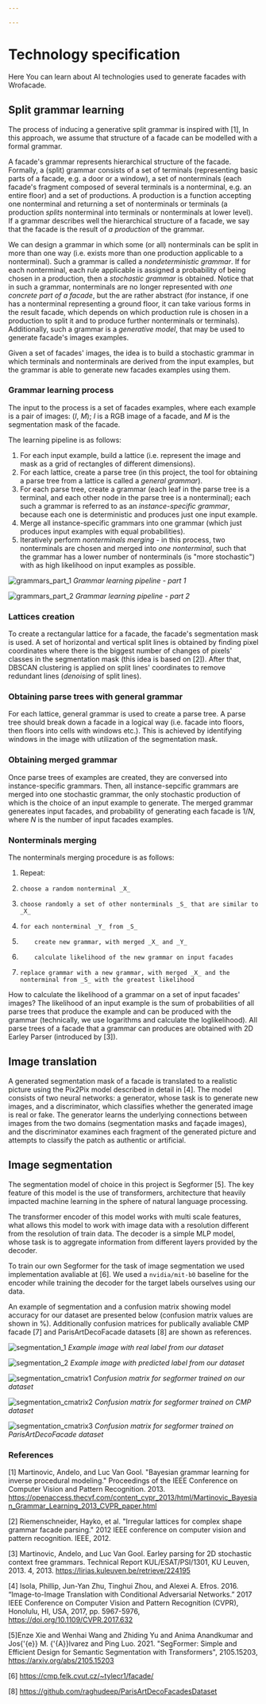 ```yaml
---

---
```

# Technology specification

Here You can learn about AI technologies used to generate facades with Wrofacade.

## Split grammar learning

The process of inducing a generative split grammar is inspired with [1],
In this approach, we assume that structure of a facade can be modelled with
a formal grammar.

A facade's grammar represents hierarchical structure of the facade. Formally,
a (split) grammar consists of a set of terminals (representing basic parts of
a facade, e.g. a door or a window), a set of nonterminals (each facade's fragment
composed of several terminals is a nonterminal, e.g. an entire floor) and a set of productions.
A production is a function accepting one nonterminal and returning a set
of nonterminals or terminals (a production _splits_ nonterminal into terminals
or nonterminals at lower level). If a grammar describes well the hierarchical structure
of a facade, we say that the facade is the result of _a production_ of the grammar.

We can design a grammar in which some (or all) nonterminals can be split in
more than one way (i.e. exists more than one production applicable to a nonterminal).
Such a grammar is called a _nondeterministic grammar_. If for each nonterminal,
each rule applicable is assigned a probability of being chosen in a production,
then a _stochastic grammar_ is obtained. Notice that in such a grammar, nonterminals
are no longer represented with _one concrete part of a facade_, but the are rather
abstract (for instance, if one has a nonterminal representing a ground floor,
it can take various forms in the result facade, which depends on which production
rule is chosen in a production to split it and to produce further nonterminals or
terminals). Additionally, such a grammar is a _generative model_, that may be used
to generate facade's images examples.

Given a set of facades' images, the idea is to build a stochastic grammar in which
terminals and nonterminals are derived from the input examples, but the grammar
is able to generate new facades examples using them.

### Grammar learning process

The input to the process is a set of facades examples, where each example
is a pair of images: (_I_, _M_); _I_ is a RGB image of a facade, and
_M_ is the segmentation mask of the facade.

The learning pipeline is as follows:

1. For each input example, build a lattice (i.e. represent the image and mask
as a grid of rectangles of different dimensions).
2. For each lattice, create a parse tree (in this project, the tool for obtaining
a parse tree from a lattice is called a _general grammar_).
3. For each parse tree, create a grammar (each leaf in the parse tree is
a terminal, and each other node in the parse tree is a nonterminal); each such a grammar
is referred to as an _instance-specific grammar_, because each one is deterministic
and produces just one input example.
4. Merge all instance-specific grammars into one grammar (which just produces
input examples with equal probabilities).
5. Iteratively perform _nonterminals merging_ - in this process, two nonterminals are chosen
and merged into _one nonterminal_, such that the grammar has a lower number of nonterminals
(is "more stochastic") with as high likelihood on input examples as possible.

![grammars_part_1](img/grammars_1.png)
_Grammar learning pipeline - part 1_

![grammars_part_2](img/grammars_2.png)
_Grammar learning pipeline - part 2_

### Lattices creation

To create a rectangular lattice for a facade, the facade's segmentation mask is used.
A set of horizontal and vertical split lines is obtained by finding pixel coordinates
where there is the biggest number of changes of pixels' classes in the segmentation mask
(this idea is based on [2]).
After that, DBSCAN clustering is applied on split lines' coordinates to remove redundant
lines (_denoising_ of split lines).

### Obtaining parse trees with general grammar

For each lattice, general grammar is used to create a parse tree. A parse tree should
break down a facade in a logical way (i.e. facade into floors, then floors into cells with windows
etc.). This is achieved by identifying windows in the image with utilization of the
segmentation mask.

### Obtaining merged grammar

Once parse trees of examples are created, they are conversed into instance-specific grammars.
Then, all instance-sepcific grammars are merged into one stochastic grammar, the only stochastic
production of which is the choice of an input example to generate. The merged grammar genereates
input facades, and probability of generating each facade is 1/_N_, where _N_ is the number of
input facades examples.

### Nonterminals merging

The nonterminals merging procedure is as follows:

1. Repeat:
2.     choose a random nonterminal _X_
3.     choose randomly a set of other nonterminals _S_ that are similar to _X_
4.     for each nonterminal _Y_ from _S_
5.         create new grammar, with merged _X_ and _Y_
6.         calculate likelihood of the new grammar on input facades
7.     replace grammar with a new grammar, with merged _X_ and the nonterminal from _S_ with the greatest likelihood

How to calculate the likelihood of a grammar on a set of input facades' images? The likelihood of an input
example is the sum of probabilities of all parse trees that produce the example and can be produced with
the grammar (technically, we use logarithms and calculate the loglikelihood). All parse trees of a facade
that a grammar can produces are obtained with 2D Earley Parser (introduced by [3]).

## Image translation

A generated segmentation mask of a facade is translated to a realistic picture using the Pix2Pix model described in detail in [4]. The model consists of two neural networks: a generator, whose task is to generate new images, and a discriminator, which classifies whether the generated image is real or fake. The generator learns the underlying connections between images from the two domains (segmentation masks and façade images), and the discriminator examines each fragment of the generated picture and attempts to classify the patch as authentic or artificial.

## Image segmentation

The segmentation model of choice in this project is Segformer [5]. The key feature of this model is 
the use of transformers, architecture that heavily impacted machine learning in the sphere of natural 
language processing. 

The transformer encoder of this model works with multi scale features, what allows this model
to work with image data with a resolution different from the resolution of train data. The decoder is a 
simple MLP model, whose task is to aggregate information from different layers provided by the decoder.

To train our own Segformer for the task of image segmentation we used implementation avaliable at [6].
We used a `nvidia/mit-b0` baseline for the encoder while training the decoder for the target labels ourselves using our data.

An example of segmentation and a confusion matrix showing model accuracy for our dataset are presented below (confusion matrix values are shown in %). Additionally confusion matrices for publically avaliable
CMP facade [7] and ParisArtDecoFacade datasets [8] are shown as references.

![segmentation_1](img/segmentation_true.png)
_Example image with real label from our dataset_

![segmentation_2](img/segmentation_pred.png)
_Example image with predicted label from our dataset_

![segmentation_cmatrix1](img/confusion_matrix1.png)
_Confusion matrix for segformer trained on our dataset_

![segmentation_cmatrix2](img/confusion_matrix2.png)
_Confusion matrix for segformer trained on CMP dataset_

![segmentation_cmatrix3](img/confusion_matrix3.png)
_Confusion matrix for segformer trained on ParisArtDecoFacade dataset_
### References

[1] Martinovic, Andelo, and Luc Van Gool. "Bayesian grammar learning for inverse procedural modeling."
Proceedings of the IEEE Conference on Computer Vision and Pattern Recognition. 2013.
https://openaccess.thecvf.com/content_cvpr_2013/html/Martinovic_Bayesian_Grammar_Learning_2013_CVPR_paper.html

[2] Riemenschneider, Hayko, et al. "Irregular lattices for complex shape grammar facade parsing."
2012 IEEE conference on computer vision and pattern recognition. IEEE, 2012.

[3] Martinovic, Andelo, and Luc Van Gool. Earley parsing for 2D stochastic context free grammars.
Technical Report KUL/ESAT/PSI/1301, KU Leuven, 2013. 4, 2013.
https://lirias.kuleuven.be/retrieve/224195

[4] Isola, Phillip, Jun-Yan Zhu, Tinghui Zhou, and Alexei A. Efros. 2016. “Image-to-Image Translation with Conditional Adversarial Networks.” 2017 IEEE Conference on Computer Vision and Pattern Recognition (CVPR), Honolulu, HI, USA, 2017, pp. 5967-5976, https://doi.org/10.1109/CVPR.2017.632

[5]Enze Xie and Wenhai Wang and Zhiding Yu and Anima Anandkumar and Jos{\'{e}} M. {\'{A}}lvarez and Ping Luo. 2021. "SegFormer: Simple and Efficient Design for Semantic Segmentation with Transformers", 2105.15203, https://arxiv.org/abs/2105.15203

[6] https://cmp.felk.cvut.cz/~tylecr1/facade/

[8] https://github.com/raghudeep/ParisArtDecoFacadesDataset